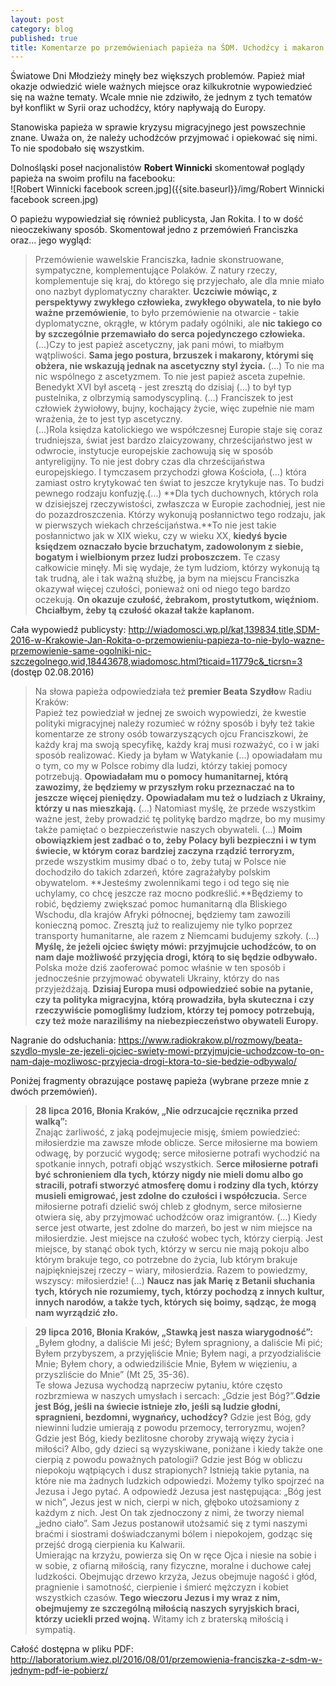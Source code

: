 ```yaml
---
layout: post
category: blog
published: true
title: Komentarze po przemówieniach papieża na ŚDM. Uchodźcy i makaron
---
```

Światowe Dni Młodzieży minęły bez większych problemów. Papież miał okazje odwiedzić wiele ważnych miejsce oraz kilkukrotnie wypowiedzieć się na ważne tematy. Wcale mnie nie zdziwiło, że jednym z tych tematów był konflikt w Syrii oraz uchodźcy, który napływają do Europy.     
<!--more-->              
Stanowiska papieża w sprawie kryzysu migracyjnego jest powszechnie znane. Uważa on, że należy uchodźców przyjmować i opiekować się nimi. To nie spodobało się wszystkim.      

Dolnośląski poseł nacjonalistów **Robert Winnicki** skomentował poglądy papieża na swoim profilu na facebooku:          
![Robert Winnicki facebook screen.jpg]({{site.baseurl}}/img/Robert Winnicki facebook screen.jpg)          

O papieżu wypowiedział się również publicysta, Jan Rokita. I to w dość nieoczekiwany sposób. Skomentował jedno z przemówień Franciszka oraz... jego wygląd:

> Przemówienie wawelskie Franciszka, ładnie skonstruowane, sympatyczne, komplementujące Polaków. Z natury rzeczy, komplementuje się kraj, do którego się przyjechało, ale dla mnie miało ono nazbyt dyplomatyczny charakter. **Uczciwie mówiąc, z perspektywy zwykłego człowieka, zwykłego obywatela, to nie było ważne przemówienie**, to było przemówienie na otwarcie - takie dyplomatyczne, okrągłe, w którym padały ogólniki, ale **nic takiego co by szczególnie przemawiało do serca pojedynczego człowieka.**              
(...)Czy to jest papież ascetyczny, jak pani mówi, to miałbym wątpliwości. **Sama jego postura, brzuszek i makarony, którymi się obżera, nie wskazują jednak na ascetyczny styl życia.** (…) To nie ma nic wspólnego z ascetyzmem. To nie jest papież asceta zupełnie. Benedykt XVI był ascetą - jest zresztą do dzisiaj (…) to był typ pustelnika, z olbrzymią samodyscypliną. (…) Franciszek to jest człowiek żywiołowy, bujny, kochający życie, więc zupełnie nie mam wrażenia, że to jest typ ascetyczny.                     
(...)Rola księdza katolickiego we współczesnej Europie staje się coraz trudniejsza, świat jest bardzo zlaicyzowany, chrześcijaństwo jest w odwrocie, instytucje europejskie zachowują się w sposób antyreligijny. To nie jest dobry czas dla chrześcijaństwa europejskiego. I tymczasem przychodzi głowa Kościoła, (…) która zamiast ostro krytykować ten świat to jeszcze krytykuje nas. To budzi pewnego rodzaju konfuzję.(…) **Dla tych duchownych, których rola w dzisiejszej rzeczywistości, zwłaszcza w Europie zachodniej, jest nie do pozazdroszczenia. Którzy wykonują posłannictwo tego rodzaju, jak w pierwszych wiekach chrześcijaństwa.**To nie jest takie posłannictwo jak w XIX wieku, czy w wieku XX, **kiedyś bycie księdzem oznaczało bycie brzuchatym, zadowolonym z siebie, bogatym i wielbionym przez ludzi proboszczem.** Te czasy całkowicie minęły. Mi się wydaje, że tym ludziom, którzy wykonują tą tak trudną, ale i tak ważną służbę, ja bym na miejscu Franciszka okazywał więcej czułości, ponieważ oni od niego tego bardzo oczekują. **On okazuje czułość, żebrakom, prostytutkom, więźniom. Chciałbym, żeby tą czułość okazał także kapłanom.**         

Cała wypowiedź publicysty: http://wiadomosci.wp.pl/kat,139834,title,SDM-2016-w-Krakowie-Jan-Rokita-o-przemowieniu-papieza-to-nie-bylo-wazne-przemowienie-same-ogolniki-nic-szczegolnego,wid,18443678,wiadomosc.html?ticaid=11779c&_ticrsn=3 (dostęp 02.08.2016)
           
> Na słowa papieża odpowiedziała też **premier Beata Szydło**w Radiu Kraków:        
Papież tez powiedział w jednej ze swoich wypowiedzi, że kwestie polityki migracyjnej należy rozumieć w różny sposób i były też takie komentarze ze strony osób towarzyszących ojcu Franciszkowi, że każdy kraj ma swoją specyfikę, każdy kraj musi rozważyć, co i w jaki sposób realizować. Kiedy ja byłam w Watykanie (…) opowiadałam mu o tym, co my w Polsce robimy dla ludzi, którzy takiej pomocy potrzebują. **Opowiadałam mu o pomocy humanitarnej, którą zawozimy, że będziemy w przyszłym roku przeznaczać na to jeszcze więcej pieniędzy.         Opowiadałam mu też o ludziach z Ukrainy, którzy u nas mieszkają.** (…) Natomiast myślę, że przede wszystkim ważne jest, żeby prowadzić tę politykę bardzo mądrze, bo my musimy także pamiętać o bezpieczeństwie naszych obywateli. (…) **Moim obowiązkiem jest zadbać o to, żeby Polacy byli bezpieczni i w tym świecie, w którym coraz bardziej zaczyna rządzić terroryzm,** przede wszystkim musimy dbać o to, żeby tutaj w Polsce nie dochodziło do takich zdarzeń, które zagrażałyby polskim obywatelom. **Jesteśmy zwolennikami tego i od tego się nie uchylamy, co chcę jeszcze raz mocno podkreślić.**Będziemy to robić, będziemy zwiększać pomoc humanitarną dla Bliskiego Wschodu, dla krajów Afryki północnej, będziemy tam zawozili konieczną pomoc. Zresztą już to realizujemy nie tylko poprzez transporty humanitarne, ale razem z Niemcami budujemy szkoły. (…) **Myślę, że jeżeli ojciec święty mówi: przyjmujcie uchodźców, to on nam daje możliwość przyjęcia drogi, którą to się będzie odbywało.** Polska może dziś zaoferować pomoc właśnie w ten sposób i jednocześnie przyjmować obywateli Ukrainy, którzy do nas przyjeżdżają. **Dzisiaj Europa musi odpowiedzieć sobie na pytanie, czy ta polityka migracyjna, którą prowadziła, była skuteczna i czy rzeczywiście pomogliśmy ludziom, którzy tej pomocy potrzebują, czy też może naraziliśmy na niebezpieczeństwo obywateli Europy.**          
   
Nagranie do odsłuchania: https://www.radiokrakow.pl/rozmowy/beata-szydlo-mysle-ze-jezeli-ojciec-swiety-mowi-przyjmujcie-uchodzcow-to-on-nam-daje-mozliwosc-przyjecia-drogi-ktora-to-sie-bedzie-odbywalo/

Poniżej fragmenty obrazujące postawę papieża (wybrane przeze mnie z dwóch przemówień).
  
> **28 lipca 2016, Błonia Kraków, „Nie odrzucajcie ręcznika przed walką”:**            
Znając żarliwość, z jaką podejmujecie misję, śmiem powiedzieć: miłosierdzie ma zawsze młode oblicze. Serce miłosierne ma bowiem odwagę, by porzucić wygodę; serce miłosierne potrafi wychodzić na spotkanie innych, potrafi objąć wszystkich. S**erce miłosierne potrafi być schronieniem dla tych, którzy nigdy nie mieli domu albo go stracili, potrafi stworzyć atmosferę domu i rodziny dla tych, którzy musieli emigrować, jest zdolne do czułości i współczucia.** Serce miłosierne potrafi dzielić swój chleb z głodnym, serce miłosierne otwiera się, aby przyjmować uchodźców oraz imigrantów. (…) Kiedy serce jest otwarte, jest zdolne do marzeń, bo jest w nim miejsce na miłosierdzie. Jest miejsce na czułość wobec tych, którzy cierpią. Jest miejsce, by stanąć obok tych, którzy w sercu nie mają pokoju albo którym brakuje tego, co potrzebne do życia, lub którym brakuje najpiękniejszej rzeczy – wiary, miłosierdzia. Razem to powiedzmy, wszyscy: miłosierdzie! (…) **Naucz nas jak Marię z Betanii słuchania tych, których nie rozumiemy, tych, którzy pochodzą z innych kultur, innych narodów, a także tych, których się boimy, sądząc, że mogą nam wyrządzić zło.**

> **29 lipca 2016, Błonia Kraków, „Stawką jest nasza wiarygodność”:**       
„Byłem głodny, a daliście Mi jeść; Byłem spragniony, a daliście Mi pić; Byłem przybyszem, a przyjęliście Mnie; Byłem nagi, a przyodzialiście Mnie; Byłem chory, a odwiedziliście Mnie, Byłem w więzieniu, a przyszliście do Mnie” (Mt 25, 35-36).             
Te słowa Jezusa wychodzą naprzeciw pytaniu, które często rozbrzmiewa w naszych umysłach i sercach: „Gdzie jest Bóg?”.**Gdzie jest Bóg, jeśli na świecie istnieje zło, jeśli są ludzie głodni, spragnieni, bezdomni, wygnańcy, uchodźcy?** Gdzie jest Bóg, gdy niewinni ludzie umierają z powodu przemocy, terroryzmu, wojen? Gdzie jest Bóg, kiedy bezlitosne choroby zrywają więzy życia i miłości? Albo, gdy dzieci są wyzyskiwane, poniżane i kiedy także one cierpią z powodu poważnych patologii? Gdzie jest Bóg w obliczu niepokoju wątpiących i dusz strapionych? Istnieją takie pytania, na które nie ma żadnych ludzkich odpowiedzi. Możemy tylko spojrzeć na Jezusa i Jego pytać. A odpowiedź Jezusa jest następująca: „Bóg jest w nich”, Jezus jest w nich, cierpi w nich, głęboko utożsamiony z każdym z nich. Jest On tak zjednoczony z nimi, że tworzy niemal „jedno ciało”. Sam Jezus postanowił utożsamić się z tymi naszymi braćmi i siostrami doświadczanymi bólem i niepokojem, godząc się przejść drogą cierpienia ku Kalwarii.        
Umierając na krzyżu, powierza się On w ręce Ojca i niesie na sobie i w sobie, z ofiarną miłością, rany fizyczne, moralne i duchowe całej ludzkości. Obejmując drzewo krzyża, Jezus obejmuje nagość i głód, pragnienie i samotność, cierpienie i śmierć mężczyzn i kobiet wszystkich czasów. **Tego wieczoru Jezus i my wraz z nim, obejmujemy ze szczególną miłością naszych syryjskich braci, którzy uciekli przed wojną.** Witamy ich z braterską miłością i sympatią.       

Całość dostępna w pliku PDF: http://laboratorium.wiez.pl/2016/08/01/przemowienia-franciszka-z-sdm-w-jednym-pdf-ie-pobierz/
